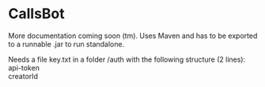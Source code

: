 # CallsBot

More documentation coming soon (tm).
Uses Maven and has to be exported to a runnable .jar to run standalone.

Needs a file key.txt in a folder /auth with the following structure (2 lines):<br>
api-token<br>
creatorId
